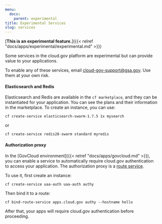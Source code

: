 ```yaml
---
menu:
  docs:
    parent: experimental
title: Experimental Services
slug: services
---
```


[**This is an experimental feature.**]({{< relref "docs/apps/experimental/experimental.md" >}})

Some services in the cloud.gov platform are experimental but can provide value to your applications.

To enable any of these services, email cloud-gov-support@gsa.gov. Use them at your own risk.

#### Elasticsearch and Redis

Elasticsearch and Redis are available in the `cf marketplace`, and they can be instantiated for your application. You can see the plans and their information in the marketplace. To create an instance, you can use:

`cf create-service elasticsearch-swarm-1.7.5 1x mysearch` 

or 

`cf create-service redis28-swarm standard myredis`


#### Authorization proxy

In the [GovCloud environment]({{< relref "docs/apps/govcloud.md" >}}), you can enable a service to automatically require cloud.gov authentication to access your application. The authorization proxy is a [route service](https://docs.cloudfoundry.org/services/route-services.html).

To use it, first create an instance:

`cf create-service uaa-auth uaa-auth authy`

Then bind it to a route:

`cf bind-route-service apps.cloud.gov authy --hostname hello`

After that, your apps will require cloud.gov authentication before proceeding.
